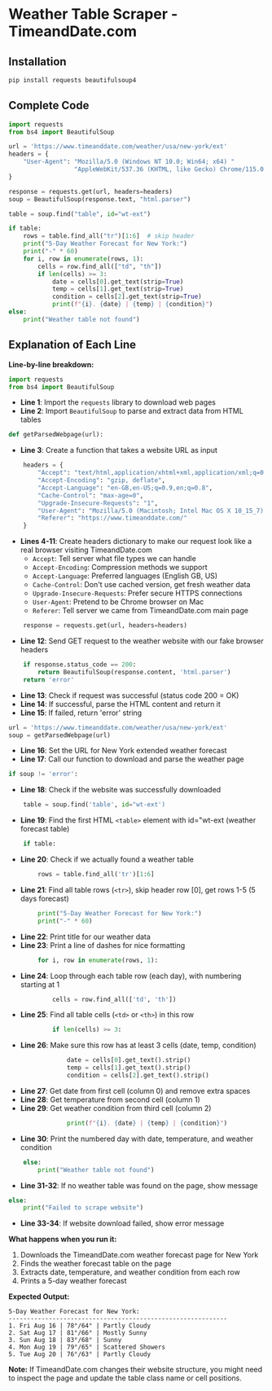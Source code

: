 # Weather Table Scraper - TimeandDate.com

## Installation
```bash
pip install requests beautifulsoup4
```

## Complete Code

```python
import requests
from bs4 import BeautifulSoup

url = 'https://www.timeanddate.com/weather/usa/new-york/ext'
headers = {
    "User-Agent": "Mozilla/5.0 (Windows NT 10.0; Win64; x64) "
                  "AppleWebKit/537.36 (KHTML, like Gecko) Chrome/115.0 Safari/537.36"
}

response = requests.get(url, headers=headers)
soup = BeautifulSoup(response.text, "html.parser")

table = soup.find("table", id="wt-ext")  

if table:
    rows = table.find_all("tr")[1:6]  # skip header
    print("5-Day Weather Forecast for New York:")
    print("-" * 60)
    for i, row in enumerate(rows, 1):
        cells = row.find_all(["td", "th"])
        if len(cells) >= 3:
            date = cells[0].get_text(strip=True)
            temp = cells[1].get_text(strip=True)
            condition = cells[2].get_text(strip=True)
            print(f"{i}. {date} | {temp} | {condition}")
else:
    print("Weather table not found")

```

## Explanation of Each Line

**Line-by-line breakdown:**

```python
import requests
from bs4 import BeautifulSoup
```
- **Line 1**: Import the `requests` library to download web pages
- **Line 2**: Import `BeautifulSoup` to parse and extract data from HTML tables

```python
def getParsedWebpage(url):
```
- **Line 3**: Create a function that takes a website URL as input

```python
    headers = {
        "Accept": "text/html,application/xhtml+xml,application/xml;q=0.9...",
        "Accept-Encoding": "gzip, deflate",
        "Accept-Language": "en-GB,en-US;q=0.9,en;q=0.8",
        "Cache-Control": "max-age=0",
        "Upgrade-Insecure-Requests": "1",
        "User-Agent": "Mozilla/5.0 (Macintosh; Intel Mac OS X 10_15_7)...",
        "Referer": "https://www.timeanddate.com/"
    }
```
- **Lines 4-11**: Create headers dictionary to make our request look like a real browser visiting TimeandDate.com
  - `Accept`: Tell server what file types we can handle
  - `Accept-Encoding`: Compression methods we support
  - `Accept-Language`: Preferred languages (English GB, US)
  - `Cache-Control`: Don't use cached version, get fresh weather data
  - `Upgrade-Insecure-Requests`: Prefer secure HTTPS connections
  - `User-Agent`: Pretend to be Chrome browser on Mac
  - `Referer`: Tell server we came from TimeandDate.com main page

```python
    response = requests.get(url, headers=headers)
```
- **Line 12**: Send GET request to the weather website with our fake browser headers

```python
    if response.status_code == 200:
        return BeautifulSoup(response.content, 'html.parser')
    return 'error'
```
- **Line 13**: Check if request was successful (status code 200 = OK)
- **Line 14**: If successful, parse the HTML content and return it
- **Line 15**: If failed, return 'error' string

```python
url = 'https://www.timeanddate.com/weather/usa/new-york/ext'
soup = getParsedWebpage(url)
```
- **Line 16**: Set the URL for New York extended weather forecast
- **Line 17**: Call our function to download and parse the weather page

```python
if soup != 'error':
```
- **Line 18**: Check if the website was successfully downloaded

```python
    table = soup.find('table', id="wt-ext')
```
- **Line 19**: Find the first HTML `<table>` element with id="wt-ext (weather forecast table)

```python
    if table:
```
- **Line 20**: Check if we actually found a weather table

```python
        rows = table.find_all('tr')[1:6]
```
- **Line 21**: Find all table rows (`<tr>`), skip header row [0], get rows 1-5 (5 days forecast)

```python
        print("5-Day Weather Forecast for New York:")
        print("-" * 60)
```
- **Line 22**: Print title for our weather data
- **Line 23**: Print a line of dashes for nice formatting

```python
        for i, row in enumerate(rows, 1):
```
- **Line 24**: Loop through each table row (each day), with numbering starting at 1

```python
            cells = row.find_all(['td', 'th'])
```
- **Line 25**: Find all table cells (`<td>` or `<th>`) in this row

```python
            if len(cells) >= 3:
```
- **Line 26**: Make sure this row has at least 3 cells (date, temp, condition)

```python
                date = cells[0].get_text().strip()
                temp = cells[1].get_text().strip()
                condition = cells[2].get_text().strip()
```
- **Line 27**: Get date from first cell (column 0) and remove extra spaces
- **Line 28**: Get temperature from second cell (column 1)
- **Line 29**: Get weather condition from third cell (column 2)

```python
                print(f"{i}. {date} | {temp} | {condition}")
```
- **Line 30**: Print the numbered day with date, temperature, and weather condition

```python
    else:
        print("Weather table not found")
```
- **Line 31-32**: If no weather table was found on the page, show message

```python
else:
    print("Failed to scrape website")
```
- **Line 33-34**: If website download failed, show error message

**What happens when you run it:**
1. Downloads the TimeandDate.com weather forecast page for New York
2. Finds the weather forecast table on the page
3. Extracts date, temperature, and weather condition from each row
4. Prints a 5-day weather forecast

**Expected Output:**
```
5-Day Weather Forecast for New York:
------------------------------------------------------------
1. Fri Aug 16 | 78°/64° | Partly Cloudy
2. Sat Aug 17 | 81°/66° | Mostly Sunny  
3. Sun Aug 18 | 83°/68° | Sunny
4. Mon Aug 19 | 79°/65° | Scattered Showers
5. Tue Aug 20 | 76°/63° | Partly Cloudy
```

**Note:** If TimeandDate.com changes their website structure, you might need to inspect the page and update the table class name or cell positions.
